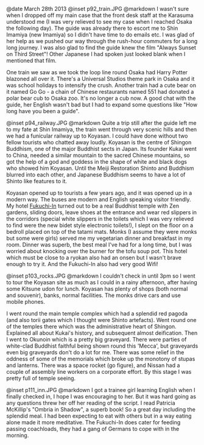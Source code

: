 @date		March 28th 2013
@inset		p92_train.JPG
@markdown
I wasn't sure when I dropped off my main case that the front desk
staff at the Karasuma understood me (I was very relieved to see my case
when I reached Osaka the following day).  The guide was already there
to escort me to Shin Imamiya (new Imamiya) so I didn't have time to
do emails etc.  I was glad of her help as we pushed our way through
the rush-hour commuters for a long long journey.  I was also glad
to find the guide knew the film "Always Sunset on Third Street"!
Other Japanese I had spoken just looked blank when I mentioned that
film.

One train we saw as we took the loop line round Osaka had Harry Potter
blazoned all over it.  There's a Universal Studios theme park in Osaka
and it was school holidays to intensify the crush.  Another train had
a cute bear on it named Go Go - a chain of Chinese restaurants named 551
had donated a polar bear cub to Osaka zoo.  It's no longer a cub now.
A good chat with the guide, her English wasn't bad but I had to expand
some questions like "How long have you been a guide".

@inset		p94_railway.JPG
@markdown
Quite a trip still after the guide left me to my fate at Shin Imamiya,
the train went through very scenic hills and then we had a funicular
railway up to Koyasan.  I could have done without two fellow tourists
who chatted away loudly.  Koyasan is the centre of Shingon Buddhism,
one of the major Buddhist sects in Japan.  Its founder Kukai went to China,
needed a similar mountain to the sacred Chinese mountains, so got
the help of a god and goddess in the shape of white and black dogs
who showed him Koyasan.  Until the Meiji Restoration Shinto and
Buddhism blurred into each other, and Japanese Buddhism seems to have
a lot of Shinto like features to it.

Koyasan opened up to tourists a few years ago, and it was opened up
in a modern way.  The buses are modern and English speaking visitor
friendly.  My hotel [Fukuchi-In](https://www.fukuchiin.com/) turned out to be a real Buddhist
temple with Zen gardens, sliding doors, leave shoes at the entrance
and wear red slippers in the corridors (special white slippers in
the toilets which I was very relieved to find were the new bidet style
electronic toilets!), I slept on the floor on a bedroll placed on
top of the tatami mats.  Monks (I assume they were monks but some
were girls) served me my vegetarian dinner and breakfast in my room.
Dinner was superb, the best meal I've had for a long time, but I was
worried about knocking over the burner for the tofu soup pot.
This hotel which must be close to a ryokan also had an onsen but I
wasn't brave enough to try it.  And the Fukuchi-In also had very
good Wifi!

@inset		p103_rocks.JPG
@markdown
I couldn't check in until 3pm so I went to tour the Koyasan site
as much as I could in a rainy afternoon, after having some Kitsune
udon for lunch.  Koyasan has plenty of shops (both normal and
souvenir), banks, normal facilities.  The monks drive cars and
use mobile phones.

I went round the main temple
complex which had a splendid red pagoda (and also torii gates
which I thought were Shinto artefacts).  Went round one of the
temples there which was the administrative heart of Shingon.
Explained all about Kukai's history, and subsequent almost
deification.  Then I went to Okunoin which is a pretty big
graveyard.  There were parties of white-clad Buddhist faithful
being shown round this 'Mecca', but graveyards even big
graveyards don't do a lot for me.  There was some relief in the
oddness of some of the memorials which broke up the monotony of
stupas and lanterns.  There was a space rocket (go figure),
and Nissan had a couple of assembly line workers on a corporate
effort.  By this stage I was pretty full of temple seeing.

@inset		p111_inn.JPG
@markdown
I got a trainee girl learning English when I finally checked in,
I hope I was encouraging to her.  But it was hard going as any
questions threw her off her reading of the script.  I read
Patricia McKillip's "Ombria in Shadow", a superb book!  So a great
day including the splendid meal.  I had been expecting to eat
with others but in a way eating alone made it more meditative.
The Fukuchi-In does cater for feeding passing coachloads, they
had a gang of Germans to cope with in the morning.
